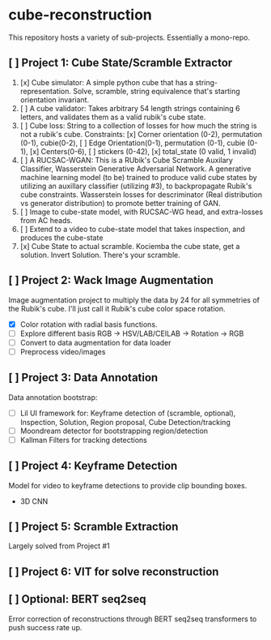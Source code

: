 # cube-reconstruction

This repository hosts a variety of sub-projects. Essentially a mono-repo.

## [ ] Project 1: Cube State/Scramble Extractor

1. [x] Cube simulator: A simple python cube that has a string-representation. Solve, scramble, string equivalence that's starting orientation invariant.
2. [ ] A cube validator: Takes arbitrary 54 length strings containing 6 letters, and validates them as a valid rubik's cube state.
3. [ ] Cube loss: String to a collection of losses for how much the string is not a rubik's cube. Constraints: [x] Corner orientation (0-2), permutation (0-1), cubie(0-2), [ ] Edge Orientation(0-1), permutation (0-1), cubie (0-1), [x] Centers(0-6), [ ] stickers (0-42), [x] total_state (0 valid, 1 invalid)
4. [ ] A RUCSAC-WGAN: This is a RUbik's Cube Scramble Auxilary Classifier, Wasserstein Generative Adversarial Network. A generative machine learning model (to be) trained to produce valid cube states by utilizing an auxillary classifier (utilizing #3), to backpropagate Rubik's cube constraints. Wasserstein losses for descriminator (Real distribution vs generator distribution) to promote better training of GAN.
5. [ ] Image to cube-state model, with RUCSAC-WG head, and extra-losses from AC heads.
6. [ ] Extend to a video to cube-state model that takes inspection, and produces the cube-state
7. [x] Cube State to actual scramble. Kociemba the cube state, get a solution. Invert Solution. There's your scramble.

## [ ] Project 2: Wack Image Augmentation

Image augmentation project to multiply the data by 24 for all symmetries of the Rubik's cube. I'll just call it Rubik's cube color space rotation.

- [x] Color rotation with radial basis functions.
- [ ] Explore different basis RGB -> HSV/LAB/CEILAB -> Rotation -> RGB
- [ ] Convert to data augmentation for data loader
- [ ] Preprocess video/images

## [ ] Project 3: Data Annotation

Data annotation bootstrap:

- [ ] Lil UI framework for: Keyframe detection of (scramble, optional), Inspection, Solution, Region proposal, Cube Detection/tracking
- [ ] Moondream detector for bootstrapping region/detection
- [ ] Kallman Filters for tracking detections

## [ ] Project 4: Keyframe Detection 

Model for video to keyframe detections to provide clip bounding boxes. 

- 3D CNN

## [ ] Project 5: Scramble Extraction

Largely solved from Project #1

## [ ] Project 6: VIT for solve reconstruction

## [ ] Optional: BERT seq2seq

Error correction of reconstructions through BERT seq2seq transformers to push success rate up.



